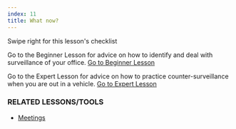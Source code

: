 ```yaml
---
index: 11
title: What now?
---
```

Swipe right for this lesson's checklist

Go to the Beginner Lesson for advice on how to identify and deal with surveillance of your office.
[Go to Beginner Lesson](umbrella://lesson/counter_surveillance/0)

Go to the Expert Lesson for advice on how to practice counter-surveillance when you are out in a vehicle.
[Go to Expert Lesson](umbrella://lesson/counter_surveillance/2)

### RELATED LESSONS/TOOLS

*   [Meetings](umbrella://lesson/meetings)